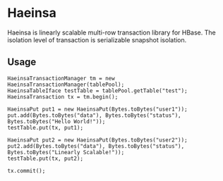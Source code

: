 # Haeinsa

Haeinsa is linearly scalable multi-row transaction library for HBase. The isolation level of transaction is serializable snapshot isolation.

## Usage

	HaeinsaTransactionManager tm = new HaeinsaTransactionManager(tablePool);
	HaeinsaTableIface testTable = tablePool.getTable("test");
	HaeinsaTransaction tx = tm.begin();

	HaeinsaPut put1 = new HaeinsaPut(Bytes.toBytes("user1"));
	put.add(Bytes.toBytes("data"), Bytes.toBytes("status"), Bytes.toBytes("Hello World!"));
	testTable.put(tx, put1);
		
	HaeinsaPut put2 = new HaeinsaPut(Bytes.toBytes("user2"));
	put2.add(Bytes.toBytes("data"), Bytes.toBytes("status"), Bytes.toBytes("Linearly Scalable!"));
	testTable.put(tx, put2);

	tx.commit();